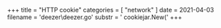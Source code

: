 +++
title = "HTTP cookie"
categories = [ "network" ]
date = 2021-04-03
filename = 'deezer\deezer.go'
substr = ' cookiejar.New('
+++
